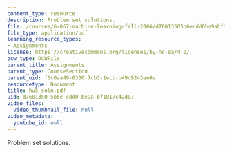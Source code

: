 ```yaml
---
content_type: resource
description: Problem set solutions.
file: /courses/6-867-machine-learning-fall-2006/d76013505b6ecdd0be9abf1817c42d07_hw5_soln.pdf
file_type: application/pdf
learning_resource_types:
- Assignments
license: https://creativecommons.org/licenses/by-nc-sa/4.0/
ocw_type: OCWFile
parent_title: Assignments
parent_type: CourseSection
parent_uid: f6c0aa49-6336-7cb3-1ecb-b49c9243ee6e
resourcetype: Document
title: hw5_soln.pdf
uid: d7601350-5b6e-cdd0-be9a-bf1817c42d07
video_files:
  video_thumbnail_file: null
video_metadata:
  youtube_id: null
---
```

Problem set solutions.